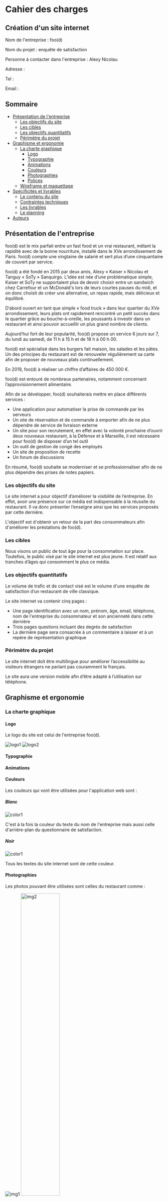 # Cahier des charges
## Création d'un site internet
Nom de l'entreprise : foo(d)

Nom du projet : enquête de satisfaction

Personne à contacter dans l'entreprise : Alexy Nicolau

Adresse :

Tel :

Email :
## Sommaire
* [Présentation de l'entreprise](#prsentation-de-lentreprise)
  * [Les objectifs du site](#les-objectifs-du-site)
  * [Les cibles](#les-cibles)
  * [Les objectifs quantitatifs](#les-objectifs-quantitatifs)
  * [Périmètre du projet](#primtre-du-projet)
* [Graphisme et ergonomie](#graphisme-et-ergonomie)
  * [La charte graphique](#la-charte-graphique)
    * [Logo](#logo)
    * [Typographie](#typographie)
    * [Animations](#animations)
    * [Couleurs](#couleurs)
    * [Photographies](#photographies)
    * [Polices](#polices)
  * [Wireframe et maquettage](#wireframe-et-maquettage)
* [Spécificités et livrables](#spcificits-et-livrables)
  * [Le contenu du site](#le-contenu-du-site)
  * [Contraintes techniques](#contraintes-techniques)
  * [Les livrables](#les-livrables)
  * [Le planning](#le-planning)
* [Auteurs](#auteurs)
## Présentation de l'entreprise
foo(d) est le mix parfait entre un fast food et un vrai restaurant, mêlant la rapidité avec de la bonne nourriture, installé dans le XVe arrondissement de Paris. foo(d) compte une vingtaine de salarié et sert plus d’une cinquantaine de couvert par service.

foo(d) a été fondé en 2015 par deux amis, Alexy « Kaiser » Nicolau et Tanguy « SoTy » Sanquirgo. L’idée est née d’une problématique simple, Kaiser et SoTy ne supportaient plus de devoir choisir entre un sandwich chez Carrefour et un McDonald's lors de leurs courtes pauses du midi, et on donc choisit de créer une alternative, un repas rapide, mais délicieux et équilibré.

D’abord ouvert en tant que simple « food truck » dans leur quartier du XVe arrondissement, leurs plats ont rapidement rencontré un petit succès dans le quartier grâce au bouche-à-oreille, les poussants à investir dans un restaurant et ainsi pouvoir accueillir un plus grand nombre de clients.

Aujourd’hui fort de leur popularité, foo(d) propose un service 6 jours sur 7, du lundi au samedi, de 11 h à 15 h et de 18 h à 00 h 00.

foo(d) est spécialisé dans les burgers fait maison, les salades et les pâtes. Un des principes du restaurant est de renouveler régulièrement sa carte afin de proposer de nouveaux plats continuellement.

En 2019, foo(d) à réaliser un chiffre d’affaires de 450 000 €.

foo(d) est entouré de nombreux partenaires, notamment concernant l’approvisionnement alimentaire.

Afin de se développer, foo(d) souhaiterais mettre en place différents services :
* Une application pour automatiser la prise de commande par les serveurs
* Un site de réservation et de commande à emporter afin de ne plus dépendre de service de livraison externe
* Un site pour son recrutement, en effet avec la volonté prochaine d’ouvrir deux nouveaux restaurant, à la Défense et à Marseille, il est nécessaire pour foo(d) de disposer d’un tel outil
* Un outil de gestion de congé des employés
* Un site de proposition de recette
* Un forum de discussions

En résumé, foo(d) souhaite se moderniser et se professionnaliser afin de ne plus dépendre des prises de notes papiers.
### Les objectifs du site
Le site internet a pour objectif d’améliorer la visibilité de l’entreprise. En effet, avoir une présence sur ce média est indispensable à la réussite du restaurant. Il va donc présenter l’enseigne ainsi que les services proposés par cette dernière.

L'objectif est d'obtenir un retour de la part des consommateurs afin d'améliorer les préstations de foo(d).
### Les cibles
Nous visons un public de tout âge pour la consommation sur place. Toutefois, le public visé par le site internet est plus jeune. Il est relatif aux tranches d’âges qui consomment le plus ce média.
### Les objectifs quantitatifs
Le volume de trafic et de contact visé est le volume d'une enquête de satisfaction d’un restaurant de ville classique.

Le site internet va contenir cinq pages :
* Une page identification avec un nom, prénom, âge, email, téléphone, nom de l'entreprise du consommateur et son ancienneté dans cette dernière
* Trois pages questions incluant des degrés de satisfaction
* La dernière page sera consacrée à un commentaire à laisser et à un repère de représentation graphique
### Périmètre du projet
Le site internet doit être multilingue pour améliorer l’accessibilité au visiteurs étrangers ne parlant pas couramment le français.

Le site aura une version mobile afin d’être adapté à l’utilisation sur téléphone.
## Graphisme et ergonomie
### La charte graphique
#### Logo
Le logo du site est celui de l'entreprise foo(d).

![logo1](https://raw.githubusercontent.com/foo-d/satisfaction-survey/master/img/logo1.svg)
![logo2](https://raw.githubusercontent.com/foo-d/satisfaction-survey/master/img/logo2.png)

#### Typographie
#### Animations
#### Couleurs
Les couleurs qui vont être utilisées pour l'application web sont :
##### Blanc

![color1](https://raw.githubusercontent.com/foo-d/satisfaction-survey/master/img/color1.png)

C'est à la fois la couleur du texte du nom de l'entreprise mais aussi celle d'arrière-plan du questionnaire de satisfaction.
##### Noir

![color1](https://raw.githubusercontent.com/foo-d/satisfaction-survey/master/img/color2.png)

Tous les textes du site internet sont de cette couleur.
#### Photographies
Les photos pouvant être utilisées sont celles du restaurant comme :

![img1](https://raw.githubusercontent.com/foo-d/satisfaction-survey/master/img/img1.jpg)
<span>
    <img alt="img2" src="https://raw.githubusercontent.com/foo-d/satisfaction-survey/master/img/img2.jpg" width="49.7%">
    <img alt="img3" src="https://raw.githubusercontent.com/foo-d/satisfaction-survey/master/img/img3.jpg" width="49.7%">
</span>

#### Polices
Les polices à utiliser sont :
##### Baguette Font

![font1](https://raw.githubusercontent.com/foo-d/satisfaction-survey/master/img/font1.png)

Cette police est celle du logo de l'entreprise foo(d).

Elle est utilisée pour l'en-tête du site internet.
##### Open Sans Regular 400

![font2](https://raw.githubusercontent.com/foo-d/satisfaction-survey/master/img/font2.png)

Cette police sert à tous les types de textes du site internet, notamment ceux du questionnaire.

Aucun élémént n'est à conserver puisque le site internet va être créé dans sa globalité. 
### Wireframe et maquettage
## Spécificités et livrables
### Le contenu du site
Le prestataire doit reprendre le logo de l'entreprise ainsi que la police d'écriture du nom de cette dernière.

Des photos du restaurant sont disponibles et peuvent être utilisées sur le site.

Il doit prévoir l'achat de photo qui seront utilisées pour l'arrière-plan du site.
### Contraintes techniques
Le site internet devra être hébergé pour garantir son accessibilité permanente.

Il faudra également assurer sa maintenance.
### Les livrables
### Le planning
* Date de la création et validation des maquettes : du 21/10/2020 au 23/10/2020
* Date de la création et validation des contenus : du 26/102020 au 28/10/2020
* Date de la création et validation du site : du 02/11/2020 au 09/11/2020
* Date des tests : du 10/11/2020 au 16/11/2020
* Date de mise en ligne : 17/11/2020
## Auteurs
### [Alexy Nicolau](https://github.com/C9Kaiser)
### [Tanguy Sanquirgo](https://github.com/knouy)
